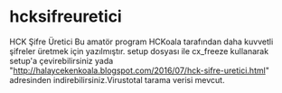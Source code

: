 # hcksifreuretici
HCK Şifre Üretici
Bu amatör program HCKoala tarafından daha kuvvetli şifreler üretmek için yazılmıştır.
setup dosyası ile cx_freeze kullanarak setup'a çevirebilirsiniz yada "http://halaycekenkoala.blogspot.com/2016/07/hck-sifre-uretici.html"
adresinden indirebilirsiniz.Virustotal tarama verisi mevcut.

